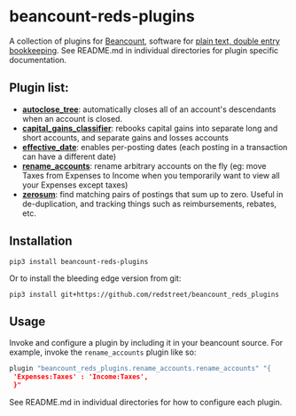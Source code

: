 # beancount-reds-plugins

A collection of plugins for [Beancount](https://beancount.github.io/), software for
[plain text, double entry bookkeeping](https://plaintextaccounting.org/).
See README.md in individual directories for plugin specific documentation.

## Plugin list:
- __[autoclose_tree](https://github.com/redstreet/beancount_reds_plugins/tree/master/beancount_reds_plugins/autoclose_tree#readme)__:
  automatically closes all of an account's descendants when an account is closed.
- __[capital_gains_classifier](https://github.com/redstreet/beancount_reds_plugins/tree/master/beancount_reds_plugins/capital_gains_classifier#readme)__:
  rebooks capital gains into separate long and short accounts, and separate gains and
  losses accounts
- __[effective_date](https://github.com/redstreet/beancount_reds_plugins/tree/master/beancount_reds_plugins/effective_date#readme)__:
  enables per-posting dates (each posting in a transaction can have a different date)
- __[rename_accounts](https://github.com/redstreet/beancount_reds_plugins/tree/master/beancount_reds_plugins/rename_accounts#readme)__:
  rename arbitrary accounts on the fly (eg: move Taxes from Expenses to Income when you
  temporarily want to view all your Expenses except taxes)
- __[zerosum](https://github.com/redstreet/beancount_reds_plugins/tree/master/beancount_reds_plugins/zerosum#readme)__:
  find matching pairs of postings that sum up to zero. Useful in de-duplication, and
  tracking things such as reimbursements, rebates, etc.

## Installation
`pip3 install beancount-reds-plugins`

Or to install the bleeding edge version from git:

`pip3 install git+https://github.com/redstreet/beancount_reds_plugins`

## Usage
Invoke and configure a plugin by including it in your beancount source. For example,
invoke the `rename_accounts` plugin like so:

```python
plugin "beancount_reds_plugins.rename_accounts.rename_accounts" "{
 'Expenses:Taxes' : 'Income:Taxes',
 }"
```
See README.md in individual directories for how to configure each plugin.
